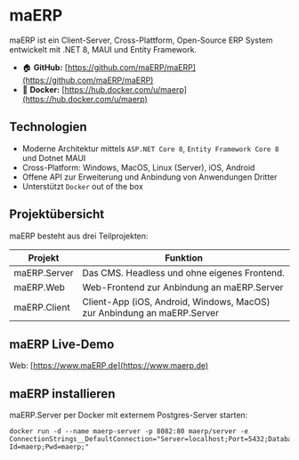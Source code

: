 # maERP

 maERP ist ein Client-Server, Cross-Plattform, Open-Source ERP System entwickelt mit .NET 8, MAUI und Entity Framework. 

* :house: **GitHub:** [https://github.com/maERP/maERP](https://github.com/maERP/maERP)
* :speech_balloon: **Docker:** [https://hub.docker.com/u/maerp](https://hub.docker.com/u/maerp)

## Technologien

* Moderne Architektur mittels `ASP.NET Core 8`, `Entity Framework Core 8` und Dotnet MAUI
* Cross-Platform: Windows, MacOS, Linux (Server), iOS, Android
* Offene API zur Erweiterung und Anbindung von Anwendungen Dritter
* Unterstützt `Docker` out of the box

## Projektübersicht

maERP besteht aus drei Teilprojekten:

| Projekt  | Funktion |
| ------------ | ------------ |
| maERP.Server | Das CMS. Headless und ohne eigenes Frontend.                            |
| maERP.Web    | Web-Frontend zur Anbindung an maERP.Server                              |
| maERP.Client | Client-App (iOS, Android, Windows, MacOS) zur Anbindung an maERP.Server |

## maERP Live-Demo

Web: [https://www.maERP.de](https://www.maerp.de)


## maERP installieren

maERP.Server per Docker mit externem Postgres-Server starten:

```
docker run -d --name maerp-server -p 8082:80 maerp/server -e ConnectionStrings__DefaultConnection="Server=localhost;Port=5432;Database=maerp_01;User Id=maerp;Pwd=maerp;"
```